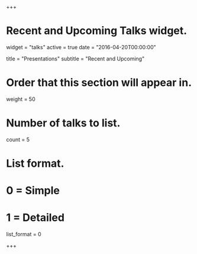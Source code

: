 +++
# Recent and Upcoming Talks widget.
widget = "talks"
active = true
date = "2016-04-20T00:00:00"

title = "Presentations"
subtitle = "Recent and Upcoming"

# Order that this section will appear in.
weight = 50

# Number of talks to list.
count = 5

# List format.
#   0 = Simple
#   1 = Detailed
list_format = 0

+++
